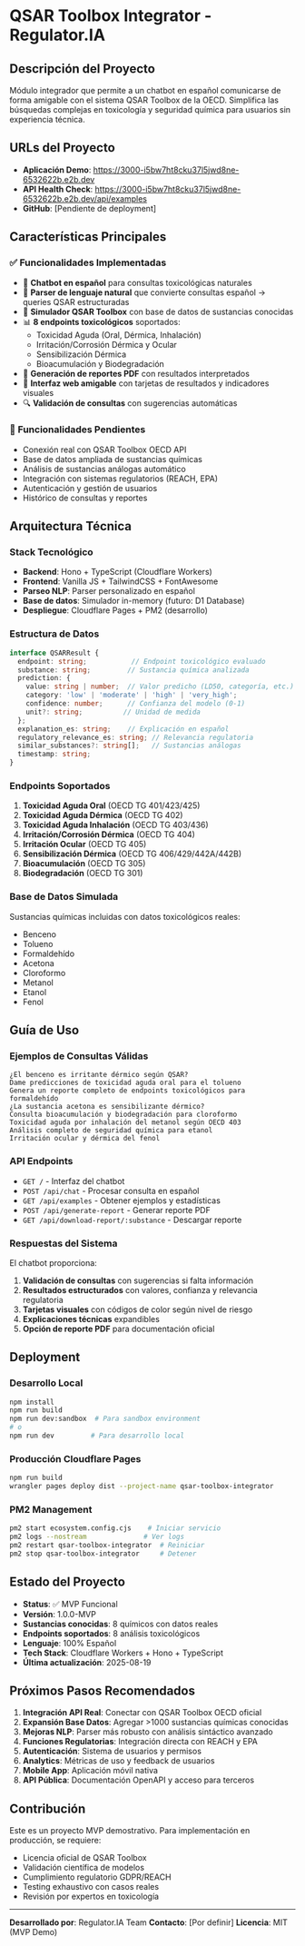# QSAR Toolbox Integrator - Regulator.IA

## Descripción del Proyecto
Módulo integrador que permite a un chatbot en español comunicarse de forma amigable con el sistema QSAR Toolbox de la OECD. Simplifica las búsquedas complejas en toxicología y seguridad química para usuarios sin experiencia técnica.

## URLs del Proyecto
- **Aplicación Demo**: https://3000-i5bw7ht8cku37l5jwd8ne-6532622b.e2b.dev
- **API Health Check**: https://3000-i5bw7ht8cku37l5jwd8ne-6532622b.e2b.dev/api/examples
- **GitHub**: [Pendiente de deployment]

## Características Principales

### ✅ Funcionalidades Implementadas
- 🤖 **Chatbot en español** para consultas toxicológicas naturales
- 🧠 **Parser de lenguaje natural** que convierte consultas español → queries QSAR estructuradas
- 🧪 **Simulador QSAR Toolbox** con base de datos de sustancias conocidas
- 📊 **8 endpoints toxicológicos** soportados:
  - Toxicidad Aguda (Oral, Dérmica, Inhalación)
  - Irritación/Corrosión Dérmica y Ocular
  - Sensibilización Dérmica
  - Bioacumulación y Biodegradación
- 📄 **Generación de reportes PDF** con resultados interpretados
- 🎨 **Interfaz web amigable** con tarjetas de resultados y indicadores visuales
- 🔍 **Validación de consultas** con sugerencias automáticas

### 🚧 Funcionalidades Pendientes
- Conexión real con QSAR Toolbox OECD API
- Base de datos ampliada de sustancias químicas
- Análisis de sustancias análogas automático
- Integración con sistemas regulatorios (REACH, EPA)
- Autenticación y gestión de usuarios
- Histórico de consultas y reportes

## Arquitectura Técnica

### Stack Tecnológico
- **Backend**: Hono + TypeScript (Cloudflare Workers)
- **Frontend**: Vanilla JS + TailwindCSS + FontAwesome
- **Parseo NLP**: Parser personalizado en español
- **Base de datos**: Simulador in-memory (futuro: D1 Database)
- **Despliegue**: Cloudflare Pages + PM2 (desarrollo)

### Estructura de Datos
```typescript
interface QSARResult {
  endpoint: string;           // Endpoint toxicológico evaluado
  substance: string;         // Sustancia química analizada
  prediction: {
    value: string | number;  // Valor predicho (LD50, categoría, etc.)
    category: 'low' | 'moderate' | 'high' | 'very_high';
    confidence: number;      // Confianza del modelo (0-1)
    unit?: string;          // Unidad de medida
  };
  explanation_es: string;    // Explicación en español
  regulatory_relevance_es: string; // Relevancia regulatoria
  similar_substances?: string[];   // Sustancias análogas
  timestamp: string;
}
```

### Endpoints Soportados
1. **Toxicidad Aguda Oral** (OECD TG 401/423/425)
2. **Toxicidad Aguda Dérmica** (OECD TG 402)
3. **Toxicidad Aguda Inhalación** (OECD TG 403/436)
4. **Irritación/Corrosión Dérmica** (OECD TG 404)
5. **Irritación Ocular** (OECD TG 405)
6. **Sensibilización Dérmica** (OECD TG 406/429/442A/442B)
7. **Bioacumulación** (OECD TG 305)
8. **Biodegradación** (OECD TG 301)

### Base de Datos Simulada
Sustancias químicas incluidas con datos toxicológicos reales:
- Benceno
- Tolueno
- Formaldehído
- Acetona
- Cloroformo
- Metanol
- Etanol
- Fenol

## Guía de Uso

### Ejemplos de Consultas Válidas
```
¿El benceno es irritante dérmico según QSAR?
Dame predicciones de toxicidad aguda oral para el tolueno
Genera un reporte completo de endpoints toxicológicos para formaldehído
¿La sustancia acetona es sensibilizante dérmico?
Consulta bioacumulación y biodegradación para cloroformo
Toxicidad aguda por inhalación del metanol según OECD 403
Análisis completo de seguridad química para etanol
Irritación ocular y dérmica del fenol
```

### API Endpoints
- `GET /` - Interfaz del chatbot
- `POST /api/chat` - Procesar consulta en español
- `GET /api/examples` - Obtener ejemplos y estadísticas
- `POST /api/generate-report` - Generar reporte PDF
- `GET /api/download-report/:substance` - Descargar reporte

### Respuestas del Sistema
El chatbot proporciona:
1. **Validación de consultas** con sugerencias si falta información
2. **Resultados estructurados** con valores, confianza y relevancia regulatoria
3. **Tarjetas visuales** con códigos de color según nivel de riesgo
4. **Explicaciones técnicas** expandibles
5. **Opción de reporte PDF** para documentación oficial

## Deployment

### Desarrollo Local
```bash
npm install
npm run build
npm run dev:sandbox  # Para sandbox environment
# o
npm run dev         # Para desarrollo local
```

### Producción Cloudflare Pages
```bash
npm run build
wrangler pages deploy dist --project-name qsar-toolbox-integrator
```

### PM2 Management
```bash
pm2 start ecosystem.config.cjs    # Iniciar servicio
pm2 logs --nostream              # Ver logs
pm2 restart qsar-toolbox-integrator  # Reiniciar
pm2 stop qsar-toolbox-integrator     # Detener
```

## Estado del Proyecto
- **Status**: ✅ MVP Funcional
- **Versión**: 1.0.0-MVP
- **Sustancias conocidas**: 8 químicos con datos reales
- **Endpoints soportados**: 8 análisis toxicológicos
- **Lenguaje**: 100% Español
- **Tech Stack**: Cloudflare Workers + Hono + TypeScript
- **Última actualización**: 2025-08-19

## Próximos Pasos Recomendados
1. **Integración API Real**: Conectar con QSAR Toolbox OECD oficial
2. **Expansión Base Datos**: Agregar >1000 sustancias químicas conocidas
3. **Mejoras NLP**: Parser más robusto con análisis sintáctico avanzado
4. **Funciones Regulatorias**: Integración directa con REACH y EPA
5. **Autenticación**: Sistema de usuarios y permisos
6. **Analytics**: Métricas de uso y feedback de usuarios
7. **Mobile App**: Aplicación móvil nativa
8. **API Pública**: Documentación OpenAPI y acceso para terceros

## Contribución
Este es un proyecto MVP demostrativo. Para implementación en producción, se requiere:
- Licencia oficial de QSAR Toolbox
- Validación científica de modelos
- Cumplimiento regulatorio GDPR/REACH
- Testing exhaustivo con casos reales
- Revisión por expertos en toxicología

---
**Desarrollado por**: Regulator.IA Team
**Contacto**: [Por definir]
**Licencia**: MIT (MVP Demo)
